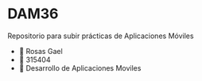 # DAM36
Repositorio para subir prácticas de Aplicaciones Móviles
- 👤 Rosas Gael
- 📄 315404
- 📜 Desarrollo de Aplicaciones Moviles


